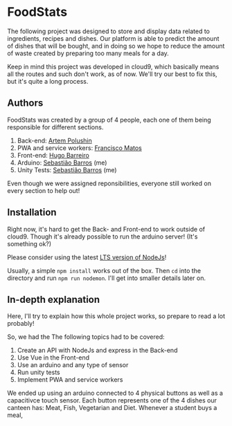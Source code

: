 # FoodStats
The following project was designed to store and display data related to ingredients, recipes and dishes. Our platform is able to predict the amount of dishes that will be bought, and in doing so we hope to reduce the amount of waste created by preparing too many meals for a day. 

Keep in mind this project was developed in cloud9, which basically means all the routes and such don't work, as of now. We'll try our best to fix this, but it's quite a long process.

## Authors
FoodStats was created by a group of 4 people, each one of them being responsible for different sections.

1. Back-end: [Artem Polushin](link)
2. PWA and service workers: [Francisco Matos](https://github.com/fiuzwagger)
3. Front-end: [Hugo Barreiro](https://github.com/HugoBar)
4. Arduino: [Sebastião Barros](https://github.com/Zebiano) (me)
5. Unity Tests: [Sebastião Barros](https://github.com/Zebiano) (me)

Even though we were assigned reponsibilities, everyone still worked on every section to help out! 

## Installation
Right now, it's hard to get the Back- and Front-end to work outside of cloud9. Though it's already possible to run the arduino server! (It's something ok?)

Please consider using the latest [LTS version of NodeJs](https://nodejs.org/en/download/)!

Usually, a simple `npm install` works out of the box. Then `cd` into the directory and run `npm run nodemon`. I'll get into smaller details later on.

## In-depth explanation
Here, I'll try to explain how this whole project works, so prepare to read a lot probably!

So, we had the 
The following topics had to be covered:

1. Create an API with NodeJs and express in the Back-end
2. Use Vue in the Front-end
3. Use an arduino and any type of sensor
4. Run unity tests
5. Implement PWA and service workers

We ended up using an arduino connected to 4 physical buttons as well as a capacitivce touch sensor. Each button represents one of the 4 dishes our canteen has: Meat, Fish, Vegetarian and Diet. Whenever a student buys a meal,

